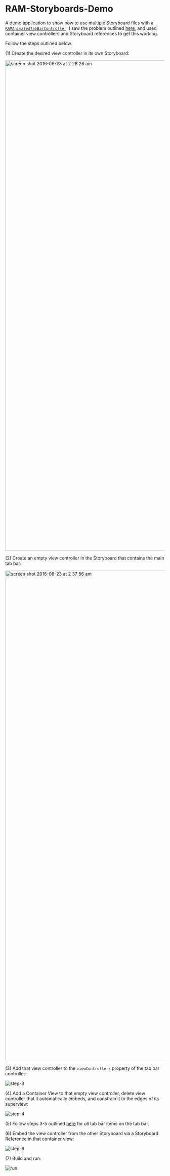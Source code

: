 # RAM-Storyboards-Demo

A demo application to show how to use multiple Storyboard files with a [`RAMAnimatedTabBarController`](https://github.com/Ramotion/animated-tab-bar). I saw the problem outlined [here](https://github.com/Ramotion/animated-tab-bar/issues/93), and used container view controllers and Storyboard references to get this working.

Follow the steps outlined below.

(1) Create the desired view controller in its own Storyboard:

<img width="1552" alt="screen shot 2016-08-23 at 2 28 26 am" src="https://cloud.githubusercontent.com/assets/879038/17882277/7dc8a2b0-68d9-11e6-886d-391f7a272ef7.png">

(2) Create an empty view controller in the Storyboard that contains the main tab bar:

<img width="1552" alt="screen shot 2016-08-23 at 2 37 56 am" src="https://cloud.githubusercontent.com/assets/879038/17882466/9e593dcc-68da-11e6-9cad-dd80077d8f4a.png">

(3) Add that view controller to the `viewControllers` property of the tab bar controller:

![step-3](https://cloud.githubusercontent.com/assets/879038/17882496/bf3526d2-68da-11e6-85b8-d02d11862263.gif)

(4) Add a Container View to that empty view controller, delete view controller that it automatically embeds, and constrain it to the edges of its superview:

![step-4](https://cloud.githubusercontent.com/assets/879038/17882617/734aaef8-68db-11e6-865b-afc159897f4f.gif)

(5) Follow steps 3-5 outlined [here](https://github.com/Ramotion/animated-tab-bar#usage) for *all* tab bar items on the tab bar.

(6) Embed the view controller from the other Storyboard via a Storyboard Reference in that container view:

![step-6](https://cloud.githubusercontent.com/assets/879038/17882666/daffd898-68db-11e6-8a18-51068e8074e1.gif)

(7) Build and run:

![run](https://cloud.githubusercontent.com/assets/879038/17882700/174635b8-68dc-11e6-991c-9a01ab3e6fe0.gif)
